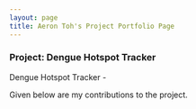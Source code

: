 ```yaml
---
layout: page
title: Aeron Toh's Project Portfolio Page
---
```


### Project: Dengue Hotspot Tracker

Dengue Hotspot Tracker -

Given below are my contributions to the project.
